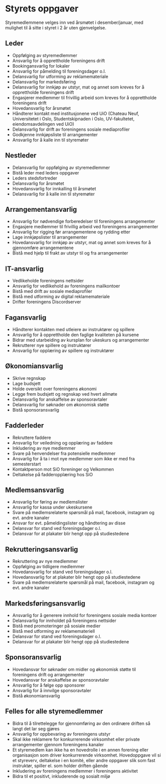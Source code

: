 # Styrets oppgaver

Styremedlemmene velges inn ved årsmøtet i desember/januar, med mulighet til å sitte i styret i 2 år uten gjenvelgelse.

## Leder

- Oppfølging av styremedlemmer
- Ansvarlig for å opprettholde foreningens drift
- Bookingansvarlig for lokaler
- Ansvarlig for påmelding til foreningsdager o.l.
- Delansvarlig for utforming av reklamemateriale
- Delansvarlig for markedsføring
- Delansvarlig for innkjøp av utstyr, mat og annet som kreves for å opprettholde foreningens drift
- Engasjerer medlemmer til frivillig arbeid som kreves for å opprettholde foreningens drift
- Hovedansvarlig for årsmøtet
- Håndterer kontakt med institusjonene ved UiO (Chateau Neuf, Universitetet i Oslo, Studentskipnaden i Oslo, UV-fakultetet, eiendomsavdelingen ved UiO)
- Delansvarlig for drift av foreningens sosiale mediaprofiler
- Godkjenne innkjøpsliste til arrangementer
- Ansvarlig for å kalle inn til styremøter

## Nestleder

- Delansvarlig for oppfølging av styremedlemmer
- Bistå leder med leders oppgaver
- Leders stedsfortreder
- Delansvarlig for årsmøtet
- Hovedansvarlig for innkalling til årsmøtet
- Delansvarlig for å kalle inn til styremøter

## Arrangementansvarlig

- Ansvarlig for nødvendige forberedelser til foreningens arrangementer
- Engasjere medlemmer til frivillig arbeid ved foreningens arrangementer
- Ansvarlig for rigging før arrangementene og rydding etter
- Lage innkjøpslister til arrangementer
- Hovedansvarlig for innkjøp av utstyr, mat og annet som kreves for å gjennomføre arrangementene
- Bistå med hjelp til frakt av utstyr til og fra arrangementer

## IT-ansvarlig

- Vedlikeholde foreningens nettsider
- Ansvarlig for vedlikehold av foreningens mailkontoer
- Bistå med drift av sosiale mediaprofiler
- Bistå med utforming av digital reklamemateriale
- Drifter foreningens Discordserver

## Fagansvarlig

- Håndterer kontakten med utleiere av instruktører og spillere
- Ansvarlig for å opprettholde den faglige kvaliteten på kursene
- Bidrar med utarbeiding av kursplan for ukeskurs og arrangementer
- Rekrutterer nye spillere og instruktører
- Ansvarlig for opplæring av spillere og instruktører 

## Økonomiansvarlig

- Skrive regnskap
- Lage budsjett
- Holde oversikt over foreningens økonomi
- Legge frem budsjett og regnskap ved hvert allmøte
- Delansvarlig for anskaffelse av sponsoravtaler
- Delansvarlig for søknader om økonomisk støtte
- Bistå sponsoransvarlig

## Fadderleder

- Rekruttere faddere
- Ansvarlig for veiledning og opplæring av faddere 
- Inkludering av nye medlemmer
- Svare på henvendelser fra potensielle medlemmer
- Ansvarlig for å ta i mot nye medlemmer som ikke er med fra semesterstart
- Kontaktperson mot SiO foreninger og Velkommen
- Deltakelse på fadderopplæring hos SiO

## Medlemsansvarlig

- Ansvarlig for føring av medlemslister
- Ansvarlig for kassa under ukeskursene
- Svare på medlemsrelaterte spørsmål på mail, facebook, instagram og evt. andre kanaler
- Ansvar for evt. påmeldingslister og håndtering av disse
- Delansvar for stand ved foreningsdager o.l.
- Delansvar for at plakater blir hengt opp på studiestedene

## Rekrutteringsansvarlig

- Rekruttering av nye medlemmer
- Oppfølging av tidligere medlemmer
- Hovedansvarlig for stand ved foreningsdager o.l.
- Hovedansvarlig for at plakater blir hengt opp på studiestedene
- Svare på medlemsrelaterte spørsmål på mail, facebook, instagram og evt. andre kanaler

## Markedsføringsansvarlig

- Ansvarlig for å generere innhold for foreningens sosiale media kontoer
- Delansvarlig for innholdet på foreningens nettsider
- Bistå med promoteringer på sosiale medier
- Bistå med utforming av reklamemateriell
- Delansvar for stand ved foreningsdager o.l.
- Delansvar for at plakater blir hengt opp på studiestedene

## Sponsoransvarlig

- Hovedansvar for søknader om midler og økonomisk støtte til foreningens drift og arrangementer
- Hovedansvar for anskaffelse av sponsoravtaler
- Ansvarlig for å følge opp sponsorer
- Ansvarlig for å innvilge sponsoravtaler
- Bistå økonomiansvarlig

## Felles for alle styremedlemmer

- Bidra til å tilrettelegge for gjennomføring av den ordinære driften så langt det lar seg gjøres
- Ansvarlig for oppbevaring av foreningens utstyr
- Skal ikke reklamere for konkurrerende virksomhet eller private arrangementer gjennom foreningens kanaler
- Et styremedlem kan ikke ha en hovedrolle i en annen forening eller organisasjon som driver konkurrerende virksomhet. Hovedoppgave vil si et styreverv, deltakelse i en komité, eller andre oppgaver slik som fast instruktør, spiller el. som holder driften gående
- Inkludering av foreningens medlemmer i foreningens aktivitet
- Bidra til et positivt, inkluderende og sosialt miljø
